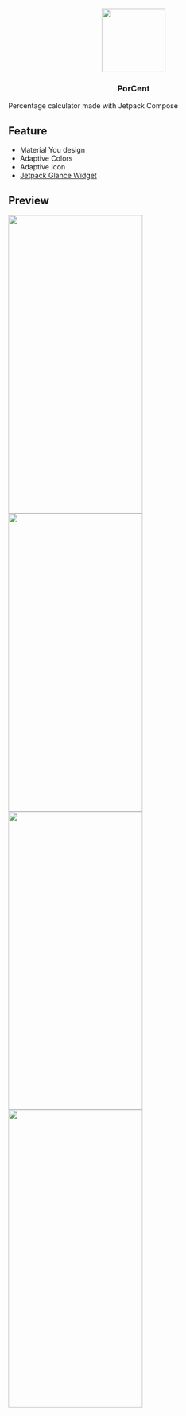 <p align="center"><br><img src="https://github.com/7sco/PorCent/assets/21040125/95dff6bd-d599-4b3f-afcd-efb81111c853" width="128" height="128" /></p>
<h3 align="center">PorCent</h3>

Percentage calculator made with Jetpack Compose

## Feature
- Material You design
- Adaptive Colors
- Adaptive Icon
- <a href="https://developer.android.com/jetpack/compose/glance">Jetpack Glance Widget</a>

## Preview

<p float="left">
 

<img src="https://github.com/7sco/PorCent/assets/21040125/0390c245-0781-42c2-a9fa-eb57a0a7d398" height="600" width="270" >

<img src="https://github.com/7sco/PorCent/assets/21040125/0d94059c-58d9-4b11-a513-633e8e7001ef" height="600" width="270" >
<br />

<img src="https://github.com/7sco/PorCent/assets/21040125/c995487a-6347-4c13-b7cf-eda5f538802d" height="600" width="270" >
<img src="https://github.com/7sco/PorCent/assets/21040125/68a3fd76-4c69-4f68-8b91-21b1a176b34c" height="600" width="270" >



</p>
